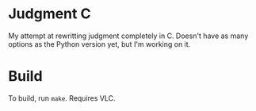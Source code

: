 # Judgment C
My attempt at rewritting judgment completely in C. Doesn't have as many options as the Python version yet, but I'm working on it.

# Build
To build, run `make`. Requires VLC.
